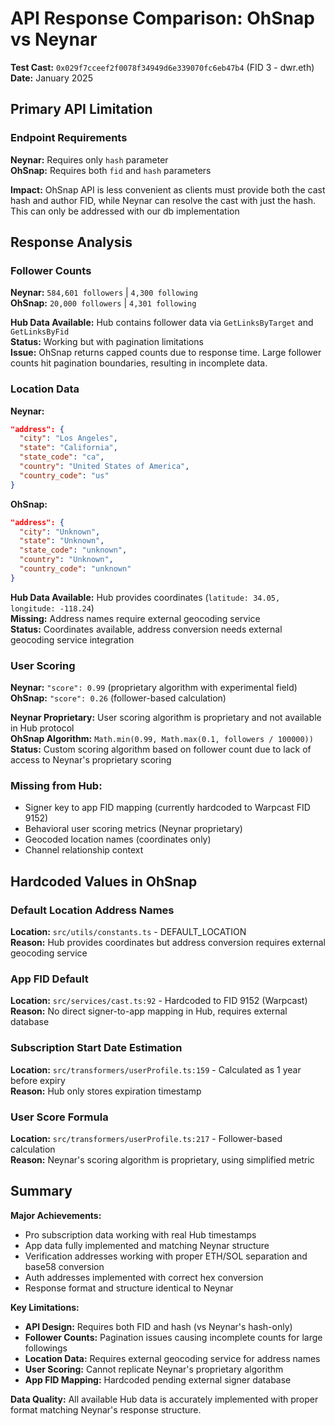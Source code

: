 # API Response Comparison: OhSnap vs Neynar

**Test Cast:** `0x029f7cceef2f0078f34949d6e339070fc6eb47b4` (FID 3 - dwr.eth)  
**Date:** January 2025

## Primary API Limitation

### Endpoint Requirements
**Neynar:** Requires only `hash` parameter  
**OhSnap:** Requires both `fid` and `hash` parameters

**Impact:** OhSnap API is less convenient as clients must provide both the cast hash and author FID, while Neynar can resolve the cast with just the hash. This can only be addressed with our db implementation

## Response Analysis

### Follower Counts
**Neynar:** `584,601 followers` | `4,300 following`  
**OhSnap:** `20,000 followers` | `4,301 following`

**Hub Data Available:** Hub contains follower data via `GetLinksByTarget` and `GetLinksByFid`  
**Status:** Working but with pagination limitations  
**Issue:** OhSnap returns capped counts due to response time. Large follower counts hit pagination boundaries, resulting in incomplete data.


### Location Data
**Neynar:**
```json
"address": {
  "city": "Los Angeles",
  "state": "California",
  "state_code": "ca",
  "country": "United States of America", 
  "country_code": "us"
}
```

**OhSnap:**
```json
"address": {
  "city": "Unknown",
  "state": "Unknown",
  "state_code": "unknown", 
  "country": "Unknown",
  "country_code": "unknown"
}
```

**Hub Data Available:** Hub provides coordinates (`latitude: 34.05, longitude: -118.24`)  
**Missing:** Address names require external geocoding service  
**Status:** Coordinates available, address conversion needs external geocoding service integration

### User Scoring
**Neynar:** `"score": 0.99` (proprietary algorithm with experimental field)  
**OhSnap:** `"score": 0.26` (follower-based calculation)

**Neynar Proprietary:** User scoring algorithm is proprietary and not available in Hub protocol  
**OhSnap Algorithm:** `Math.min(0.99, Math.max(0.1, followers / 100000))`  
**Status:** Custom scoring algorithm based on follower count due to lack of access to Neynar's proprietary scoring

### Missing from Hub:
- Signer key to app FID mapping (currently hardcoded to Warpcast FID 9152)
- Behavioral user scoring metrics (Neynar proprietary)
- Geocoded location names (coordinates only)
- Channel relationship context

## Hardcoded Values in OhSnap

### Default Location Address Names
**Location:** `src/utils/constants.ts` - DEFAULT_LOCATION  
**Reason:** Hub provides coordinates but address conversion requires external geocoding service

### App FID Default
**Location:** `src/services/cast.ts:92` - Hardcoded to FID 9152 (Warpcast)  
**Reason:** No direct signer-to-app mapping in Hub, requires external database

### Subscription Start Date Estimation
**Location:** `src/transformers/userProfile.ts:159` - Calculated as 1 year before expiry  
**Reason:** Hub only stores expiration timestamp

### User Score Formula  
**Location:** `src/transformers/userProfile.ts:217` - Follower-based calculation  
**Reason:** Neynar's scoring algorithm is proprietary, using simplified metric

## Summary

**Major Achievements:**  
- Pro subscription data working with real Hub timestamps
- App data fully implemented and matching Neynar structure
- Verification addresses working with proper ETH/SOL separation and base58 conversion
- Auth addresses implemented with correct hex conversion
- Response format and structure identical to Neynar

**Key Limitations:**
- **API Design:** Requires both FID and hash (vs Neynar's hash-only)
- **Follower Counts:** Pagination issues causing incomplete counts for large followings
- **Location Data:** Requires external geocoding service for address names
- **User Scoring:** Cannot replicate Neynar's proprietary algorithm
- **App FID Mapping:** Hardcoded pending external signer database

**Data Quality:** All available Hub data is accurately implemented with proper format matching Neynar's response structure.